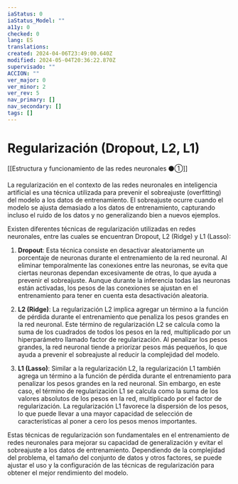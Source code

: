 ```yaml
---
iaStatus: 0
iaStatus_Model: ""
a11y: 0
checked: 0
lang: ES
translations: 
created: 2024-04-06T23:49:00.640Z
modified: 2024-05-04T20:36:22.870Z
supervisado: ""
ACCION: ""
ver_major: 0
ver_minor: 2
ver_rev: 5
nav_primary: []
nav_secondary: []
tags: []
---
```

# Regularización (Dropout, L2, L1)

[[Estructura y funcionamiento de las  redes neuronales ⚫①]]

La regularización en el contexto de las redes neuronales en inteligencia artificial es una técnica utilizada para prevenir el sobreajuste (overfitting) del modelo a los datos de entrenamiento. El sobreajuste ocurre cuando el modelo se ajusta demasiado a los datos de entrenamiento, capturando incluso el ruido de los datos y no generalizando bien a nuevos ejemplos.

Existen diferentes técnicas de regularización utilizadas en redes neuronales, entre las cuales se encuentran Dropout, L2 (Ridge) y L1 (Lasso):

1. **Dropout**: Esta técnica consiste en desactivar aleatoriamente un porcentaje de neuronas durante el entrenamiento de la red neuronal. Al eliminar temporalmente las conexiones entre las neuronas, se evita que ciertas neuronas dependan excesivamente de otras, lo que ayuda a prevenir el sobreajuste. Aunque durante la inferencia todas las neuronas están activadas, los pesos de las conexiones se ajustan en el entrenamiento para tener en cuenta esta desactivación aleatoria.

2. **L2 (Ridge)**: La regularización L2 implica agregar un término a la función de pérdida durante el entrenamiento que penaliza los pesos grandes en la red neuronal. Este término de regularización L2 se calcula como la suma de los cuadrados de todos los pesos en la red, multiplicado por un hiperparámetro llamado factor de regularización. Al penalizar los pesos grandes, la red neuronal tiende a priorizar pesos más pequeños, lo que ayuda a prevenir el sobreajuste al reducir la complejidad del modelo.

3. **L1 (Lasso)**: Similar a la regularización L2, la regularización L1 también agrega un término a la función de pérdida durante el entrenamiento para penalizar los pesos grandes en la red neuronal. Sin embargo, en este caso, el término de regularización L1 se calcula como la suma de los valores absolutos de los pesos en la red, multiplicado por el factor de regularización. La regularización L1 favorece la dispersión de los pesos, lo que puede llevar a una mayor capacidad de selección de características al poner a cero los pesos menos importantes.

Estas técnicas de regularización son fundamentales en el entrenamiento de redes neuronales para mejorar su capacidad de generalización y evitar el sobreajuste a los datos de entrenamiento. Dependiendo de la complejidad del problema, el tamaño del conjunto de datos y otros factores, se puede ajustar el uso y la configuración de las técnicas de regularización para obtener el mejor rendimiento del modelo.
